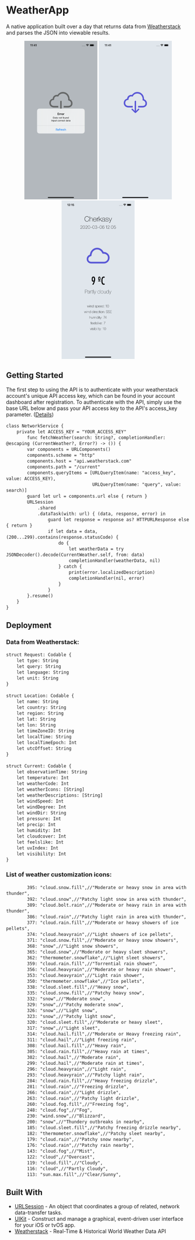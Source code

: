 # WeatherApp

A native application built over a day that returns data from [Weatherstack](https://weatherstack.com) and parses the JSON into viewable results. 

<p align="center">
    <img src="https://github.com/Ivizey/WeatherApp/blob/master/images/Simulator%20Screen%20Shot%20-%20iPhone%2011%20-%202020-03-06%20at%2011.41.56.png" width="200">
    <img src="https://github.com/Ivizey/WeatherApp/blob/master/images/Simulator%20Screen%20Shot%20-%20iPhone%2011%20-%202020-03-06%20at%2011.41.58.png" width="200">
    <img src="https://github.com/Ivizey/WeatherApp/blob/master/images/Simulator%20Screen%20Shot%20-%20iPhone%2011%20-%202020-03-06%20at%2012.15.48.png" width="200">
</p>

## Getting Started

The first step to using the API is to authenticate with your weatherstack account's unique API access key, which can be found in your account dashboard after registration. To authenticate with the API, simply use the base URL below and pass your API access key to the API's access_key parameter. ([Details](https://weatherstack.com/documentation))

```
class NetworkService {
    private let ACCESS_KEY = "YOUR_ACCESS_KEY"
        func fetchWeather(search: String?, completionHandler: @escaping (CurrentWeather?, Error?) -> ()) {
        var components = URLComponents()
        components.scheme = "http"
        components.host = "api.weatherstack.com"
        components.path = "/current"
        components.queryItems = [URLQueryItem(name: "access_key", value: ACCESS_KEY),
                                 URLQueryItem(name: "query", value: search)]
        guard let url = components.url else { return }
        URLSession
            .shared
            .dataTask(with: url) { (data, response, error) in
                guard let response = response as? HTTPURLResponse else { return }
                if let data = data, (200...299).contains(response.statusCode) {
                    do {
                        let weatherData = try JSONDecoder().decode(CurrentWeather.self, from: data)
                        completionHandler(weatherData, nil)
                    } catch {
                        print(error.localizedDescription)
                        completionHandler(nil, error)
                    }
                }
        }.resume()
    }
}
```

## Deployment

### Data from Weatherstack:
```
struct Request: Codable {
    let type: String
    let query: String
    let language: String
    let unit: String
}

struct Location: Codable {
    let name: String
    let country: String
    let region: String
    let lat: String
    let lon: String
    let timeZoneID: String
    let localTime: String
    let localTimeEpoch: Int
    let utcOffset: String
}

struct Current: Codable {
    let observationTime: String
    let temperature: Int
    let weatherCode: Int
    let weatherIcons: [String]
    let weatherDescriptions: [String]
    let windSpeed: Int
    let windDegree: Int
    let windDir: String
    let pressure: Int
    let precip: Int
    let humidity: Int
    let cloudcover: Int
    let feelslike: Int
    let uvIndex: Int
    let visibility: Int
}
```

### List of weather customization icons:
```
        395: "cloud.snow.fill",//"Moderate or heavy snow in area with thunder",
        392: "cloud.snow",//"Patchy light snow in area with thunder",
        389: "cloud.bolt.rain",//"Moderate or heavy rain in area with thunder",
        386: "cloud.rain",//"Patchy light rain in area with thunder",
        377: "cloud.rain.fill",//"Moderate or heavy showers of ice pellets",
        374: "cloud.heavyrain",//"Light showers of ice pellets",
        371: "cloud.snow.fill",//"Moderate or heavy snow showers",
        368: "snow",//"Light snow showers",
        365: "cloud.snow",//"Moderate or heavy sleet showers",
        362: "thermometer.snowflake",//"Light sleet showers",
        359: "cloud.rain.fill",//"Torrential rain shower",
        356: "cloud.heavyrain",//"Moderate or heavy rain shower",
        353: "cloud.heavyrain",//"Light rain shower",
        350: "thermometer.snowflake",//"Ice pellets",
        338: "cloud.sleet.fill",//"Heavy snow",
        335: "cloud.snow.fill",//"Patchy heavy snow",
        332: "snow",//"Moderate snow",
        329: "snow",//"Patchy moderate snow",
        326: "snow",//"Light snow",
        323: "snow",//"Patchy light snow",
        320: "cloud.sleet.fill",//"Moderate or heavy sleet",
        317: "snow",//"Light sleet",
        314: "cloud.hail.fill",//"Moderate or Heavy freezing rain",
        311: "cloud.hail",//"Light freezing rain",
        308: "cloud.hail.fill",//"Heavy rain",
        305: "cloud.rain.fill",//"Heavy rain at times",
        302: "cloud.hail",//"Moderate rain",
        299: "cloud.hail",//"Moderate rain at times",
        296: "cloud.heavyrain",//"Light rain",
        293: "cloud.heavyrain",//"Patchy light rain",
        284: "cloud.rain.fill",//"Heavy freezing drizzle",
        281: "cloud.rain",//"Freezing drizzle",
        266: "cloud.rain",//"Light drizzle",
        263: "cloud.rain",//"Patchy light drizzle",
        260: "cloud.fog.fill",//"Freezing fog",
        248: "cloud.fog",//"Fog",
        230: "wind.snow",//"Blizzard",
        200: "snow",//"Thundery outbreaks in nearby",
        185: "cloud.sleet.fill",//"Patchy freezing drizzle nearby",
        182: "thermometer.snowflake",//"Patchy sleet nearby",
        179: "cloud.rain",//"Patchy snow nearby",
        176: "cloud.rain",//"Patchy rain nearby",
        143: "cloud.fog",//"Mist",
        122: "cloud",//"Overcast",
        119: "cloud.fill",//"Cloudy",
        116: "cloud",//"Partly Cloudy",
        113: "sun.max.fill",//"Clear/Sunny",
```

## Built With
* [URLSession](https://developer.apple.com/documentation/foundation/urlsession) - An object that coordinates a group of related, network data-transfer tasks.
* [UIKit](https://developer.apple.com/documentation/uikit) -  Construct and manage a graphical, event-driven user interface for your iOS or tvOS app.
* [Weatherstack](https://weatherstack.com) - Real-Time & Historical World Weather Data API

